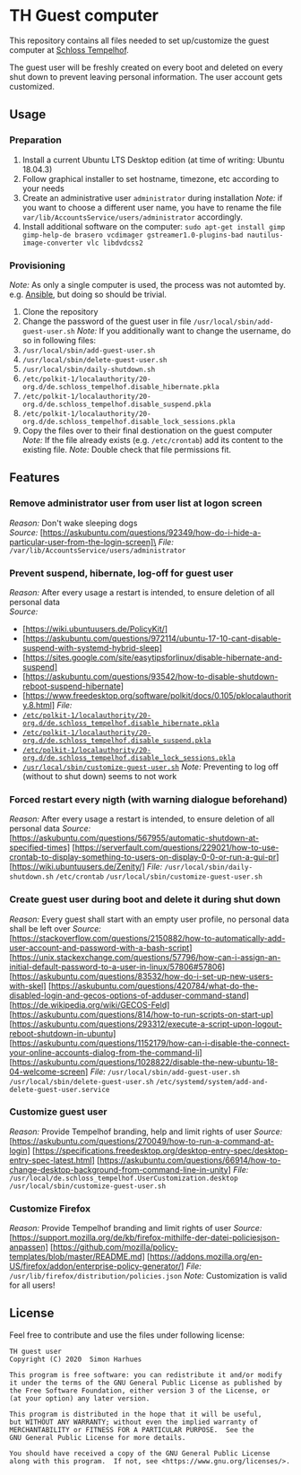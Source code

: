 # TH Guest computer
This repository contains all files needed to set up/customize the guest computer at [Schloss Tempelhof](https://www.schloss-tempelhof.de/).

The guest user will be freshly created on every boot and deleted on every shut down to prevent leaving personal information. The user account gets customized.

## Usage
### Preparation
1. Install a current Ubuntu LTS Desktop edition (at time of writing: Ubuntu 18.04.3)
  1. Follow graphical installer to set hostname, timezone, etc according to your needs
  2. Create an administrative user `administrator` during installation
    *Note:* if you want to choose a different user name, you have to rename the file `var/lib/AccountsService/users/administrator` accordingly.
2. Install additional software on the computer: `sudo apt-get install gimp gimp-help-de brasero vcdimager gstreamer1.0-plugins-bad nautilus-image-converter vlc libdvdcss2`

### Provisioning
*Note:* As only a single computer is used, the process was not automted by. e.g. [Ansible](https://en.wikipedia.org/wiki/Ansible_(software)), but doing so should be trivial.
1. Clone the repository
2. Change the password of the guest user in file `/usr/local/sbin/add-guest-user.sh`
   *Note:* If you additionally want to change the username, do so in following files:
  1. `/usr/local/sbin/add-guest-user.sh`
  2. `/usr/local/sbin/delete-guest-user.sh`
  3. `/usr/local/sbin/daily-shutdown.sh`
  4. `/etc/polkit-1/localauthority/20-org.d/de.schloss_tempelhof.disable_hibernate.pkla`
  5. `/etc/polkit-1/localauthority/20-org.d/de.schloss_tempelhof.disable_suspend.pkla`
  6. `/etc/polkit-1/localauthority/20-org.d/de.schloss_tempelhof.disable_lock_sessions.pkla`
3. Copy the files over to their final destionation on the guest computer
   *Note:* If the file already exists (e.g. `/etc/crontab`) add its content to the existing file.
   *Note:* Double check that file permissions fit.

## Features
### Remove administrator user from user list at logon screen
*Reason:* Don't wake sleeping dogs\
*Source:* [https://askubuntu.com/questions/92349/how-do-i-hide-a-particular-user-from-the-login-screen]\
*File:* `/var/lib/AccountsService/users/administrator`

### Prevent suspend, hibernate, log-off for guest user
*Reason:* After every usage a restart is intended, to ensure deletion of all personal data\
*Source:*
  - [https://wiki.ubuntuusers.de/PolicyKit/]
  - [https://askubuntu.com/questions/972114/ubuntu-17-10-cant-disable-suspend-with-systemd-hybrid-sleep]
  - [https://sites.google.com/site/easytipsforlinux/disable-hibernate-and-suspend]
  - [https://askubuntu.com/questions/93542/how-to-disable-shutdown-reboot-suspend-hibernate]
  - [https://www.freedesktop.org/software/polkit/docs/0.105/pklocalauthority.8.html]
*File:*
  - [`/etc/polkit-1/localauthority/20-org.d/de.schloss_tempelhof.disable_hibernate.pkla`](etc/polkit-1/localauthority/20-org.d/de.schloss_tempelhof.disable_hibernate.pkla)
  - [`/etc/polkit-1/localauthority/20-org.d/de.schloss_tempelhof.disable_suspend.pkla`](etc/polkit-1/localauthority/20-org.d/de.schloss_tempelhof.disable_suspend.pkla)
  - [`/etc/polkit-1/localauthority/20-org.d/de.schloss_tempelhof.disable_lock_sessions.pkla`](etc/polkit-1/localauthority/20-org.d/de.schloss_tempelhof.disable_lock_sessions.pkla)
  - [`/usr/local/sbin/customize-guest-user.sh`](usr/local/sbin/customize-guest-user.sh)
*Note:* Preventing to log off (without to shut down) seems to not work

### Forced restart every nigth (with warning dialogue beforehand)
*Reason:* After every usage a restart is intended, to ensure deletion of all personal data
*Source:* 
[https://askubuntu.com/questions/567955/automatic-shutdown-at-specified-times]
[https://serverfault.com/questions/229021/how-to-use-crontab-to-display-something-to-users-on-display-0-0-or-run-a-gui-pr]
[https://wiki.ubuntuusers.de/Zenity/]
*File:* 
`/usr/local/sbin/daily-shutdown.sh`
`/etc/crontab`
`/usr/local/sbin/customize-guest-user.sh`

### Create guest user during boot and delete it during shut down
*Reason:* Every guest shall start with an empty user profile, no personal data shall be left over
*Source:* 
[https://stackoverflow.com/questions/2150882/how-to-automatically-add-user-account-and-password-with-a-bash-script]
[https://unix.stackexchange.com/questions/57796/how-can-i-assign-an-initial-default-password-to-a-user-in-linux/57806#57806]
[https://askubuntu.com/questions/83532/how-do-i-set-up-new-users-with-skel]
[https://askubuntu.com/questions/420784/what-do-the-disabled-login-and-gecos-options-of-adduser-command-stand]
[https://de.wikipedia.org/wiki/GECOS-Feld]
[https://askubuntu.com/questions/814/how-to-run-scripts-on-start-up]
[https://askubuntu.com/questions/293312/execute-a-script-upon-logout-reboot-shutdown-in-ubuntu]
[https://askubuntu.com/questions/1152179/how-can-i-disable-the-connect-your-online-accounts-dialog-from-the-command-li]
[https://askubuntu.com/questions/1028822/disable-the-new-ubuntu-18-04-welcome-screen]
*File:* 
`/usr/local/sbin/add-guest-user.sh`
`/usr/local/sbin/delete-guest-user.sh`
`/etc/systemd/system/add-and-delete-guest-user.service`

### Customize guest user
*Reason:* Provide Tempelhof branding, help and limit rights of user
*Source:* 
[https://askubuntu.com/questions/270049/how-to-run-a-command-at-login]
[https://specifications.freedesktop.org/desktop-entry-spec/desktop-entry-spec-latest.html]
[https://askubuntu.com/questions/66914/how-to-change-desktop-background-from-command-line-in-unity]
*File:* 
`/usr/local/de.schloss_tempelhof.UserCustomization.desktop`
`/usr/local/sbin/customize-guest-user.sh`

### Customize Firefox
*Reason:* Provide Tempelhof branding and limit rights of user
*Source:* 
[https://support.mozilla.org/de/kb/firefox-mithilfe-der-datei-policiesjson-anpassen]
[https://github.com/mozilla/policy-templates/blob/master/README.md]
[https://addons.mozilla.org/en-US/firefox/addon/enterprise-policy-generator/]
*File:* `/usr/lib/firefox/distribution/policies.json`
*Note:* Customization is valid for all users!

## License
Feel free to contribute and use the files under following license:

    TH guest user
    Copyright (C) 2020  Simon Harhues

    This program is free software: you can redistribute it and/or modify
    it under the terms of the GNU General Public License as published by
    the Free Software Foundation, either version 3 of the License, or
    (at your option) any later version.

    This program is distributed in the hope that it will be useful,
    but WITHOUT ANY WARRANTY; without even the implied warranty of
    MERCHANTABILITY or FITNESS FOR A PARTICULAR PURPOSE.  See the
    GNU General Public License for more details.

    You should have received a copy of the GNU General Public License
    along with this program.  If not, see <https://www.gnu.org/licenses/>.
